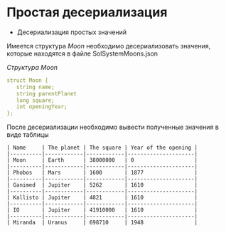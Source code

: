 # Простая десериализация

 * Десериализация простых значений
 
 Имеется структура *Moon* необходимо десериализовать значения, которые находятся в файле SolSystemMoons.json
 
 *Структура Moon*
 ```yaml
struct Moon {
    string name;
    string parentPlanet
    long square;
    int openingYear;
};
 ```
 
 После десериализации необходимо вывести полученные значения в виде таблицы
 
```
| Name     | The planet | The square | Year of the opening |
|----------|------------|------------|---------------------|
| Moon     | Earth      | 38000000   | 0                   |
|----------|------------|------------|---------------------|
| Phobos   | Mars       | 1600       | 1877                |
|----------|------------|------------|---------------------|
| Ganimed  | Jupiter    | 5262       | 1610                |
|----------|------------|------------|---------------------|
| Kallisto | Jupiter    | 4821       | 1610                |
|----------|------------|------------|---------------------|
| IO       | Jupiter    | 41910000   | 1610                |
|----------|------------|------------|---------------------|
| Miranda  | Uranus     | 698710     | 1948                |
```
